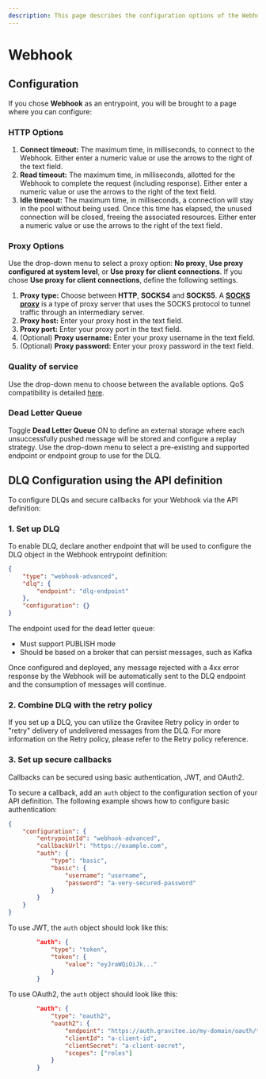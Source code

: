 ```yaml
---
description: This page describes the configuration options of the Webhook entrypoint
---
```


# Webhook

## Configuration

If you chose **Webhook** as an entrypoint, you will be brought to a page where you can configure:

### **HTTP Options**

1. **Connect timeout:** The maximum time, in milliseconds, to connect to the Webhook. Either enter a numeric value or use the arrows to the right of the text field.
2. **Read timeout:** The maximum time, in milliseconds, allotted for the Webhook to complete the request (including response). Either enter a numeric value or use the arrows to the right of the text field.
3. **Idle timeout:** The maximum time, in milliseconds, a connection will stay in the pool without being used. Once this time has elapsed, the unused connection will be closed, freeing the associated resources. Either enter a numeric value or use the arrows to the right of the text field.

### **Proxy Options**

Use the drop-down menu to select a proxy option: **No proxy**, **Use proxy configured at system level**, or **Use proxy for client connections**. If you chose **Use proxy for client connections**, define the following settings.

1. **Proxy type:** Choose between **HTTP**, **SOCKS4** and **SOCKS5**. A [**SOCKS proxy**](https://hailbytes.com/how-to-use-socks4-and-socks5-proxy-servers-for-anonymous-web-browsing/) is a type of proxy server that uses the SOCKS protocol to tunnel traffic through an intermediary server.
2. **Proxy host:** Enter your proxy host in the text field.
3. **Proxy port:** Enter your proxy port in the text field.
4. (Optional) **Proxy username:** Enter your proxy username in the text field.
5. (Optional) **Proxy password:** Enter your proxy password in the text field.

### **Quality of service**

Use the drop-down menu to choose between the available options. QoS compatibility is detailed [here](../../quality-of-service.md).

### **Dead Letter Queue**

Toggle **Dead Letter Queue** ON to define an external storage where each unsuccessfully pushed message will be stored and configure a replay strategy. Use the drop-down menu to select a pre-existing and supported endpoint or endpoint group to use for the DLQ.

## **DLQ Configuration using the API definition**

To configure DLQs and secure callbacks for your Webhook via the API definition:

### **1. Set up DLQ**

To enable DLQ, declare another endpoint that will be used to configure the DLQ object in the Webhook entrypoint definition:

```json
{
    "type": "webhook-advanced",
    "dlq": {
        "endpoint": "dlq-endpoint"
    },
    "configuration": {}
}
```

The endpoint used for the dead letter queue:

* Must support PUBLISH mode
* Should be based on a broker that can persist messages, such as Kafka

Once configured and deployed, any message rejected with a 4xx error response by the Webhook will be automatically sent to the DLQ endpoint and the consumption of messages will continue.

### **2. Combine DLQ with the retry policy**

If you set up a DLQ, you can utilize the Gravitee Retry policy in order to "retry" delivery of undelivered messages from the DLQ. For more information on the Retry policy, please refer to the Retry policy reference.

### **3. Set up secure callbacks**

Callbacks can be secured using basic authentication, JWT, and OAuth2.

To secure a callback, add an `auth` object to the configuration section of your API definition. The following example shows how to configure basic authentication:

```json
{
    "configuration": {
        "entrypointId": "webhook-advanced",
        "callbackUrl": "https://example.com",
        "auth": {
            "type": "basic",
            "basic": {
                "username": "username",
                "password": "a-very-secured-password"
            }
        }
    }
}
```

To use JWT, the `auth` object should look like this:

```json
        "auth": {
            "type": "token",
            "token": {
                "value": "eyJraWQiOiJk..."
            }
        }
```

To use OAuth2, the `auth` object should look like this:

```json
        "auth": {
            "type": "oauth2",
            "oauth2": {
                "endpoint": "https://auth.gravitee.io/my-domain/oauth/token",
                "clientId": "a-client-id",
                "clientSecret": "a-client-secret",
                "scopes": ["roles"]
            }
        }
```
